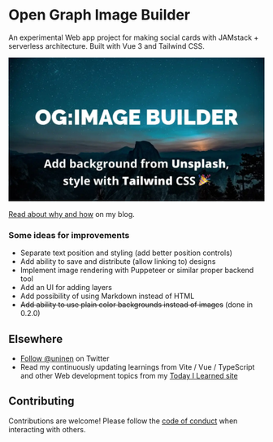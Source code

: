 # Open Graph Image Builder

An experimental Web app project for making social cards with JAMstack + serverless architecture. Built with Vue 3 and Tailwind CSS.

![Preview](./src/assets/img/social-preview.webp)

[Read about why and how](https://hoyci.unessa.net/2020/01/open-graph-tool/) on my blog.

### Some ideas for improvements

- Separate text position and styling (add better position controls)
- Add ability to save and distribute (allow linking to) designs
- Implement image rendering with Puppeteer or similar proper backend tool
- Add an UI for adding layers
- Add possibility of using Markdown instead of HTML
- ~~Add ability to use plain color backgrounds instead of images~~ (done in 0.2.0)

## Elsewhere

- [Follow @uninen](https://twitter.com/uninen) on Twitter
- Read my continuously updating learnings from Vite / Vue / TypeScript and other Web development topics from my [Today I Learned site](https://til.unessa.net/)

## Contributing

Contributions are welcome! Please follow the [code of conduct](./CODE_OF_CONDUCT.md) when interacting with others.